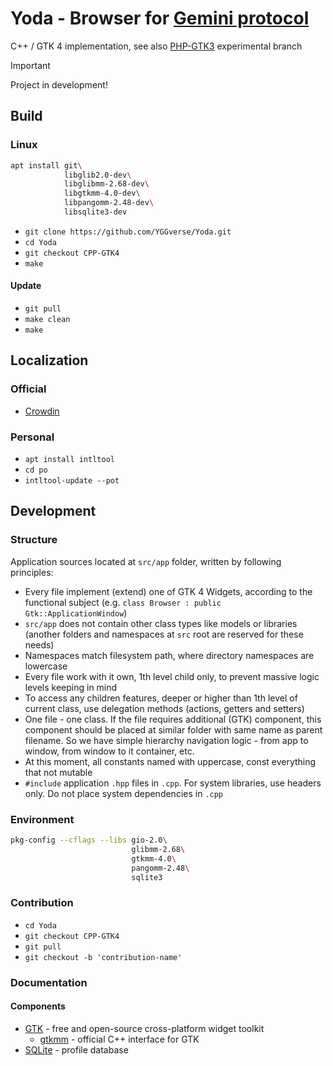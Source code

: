 # Yoda - Browser for [Gemini protocol](https://geminiprotocol.net)

C++ / GTK 4 implementation, see also [PHP-GTK3](https://github.com/YGGverse/Yoda/tree/PHP-GTK3) experimental branch

> [!IMPORTANT]
> Project in development!
>

## Build

### Linux

``` bash
apt install git\
            libglib2.0-dev\
            libglibmm-2.68-dev\
            libgtkmm-4.0-dev\
            libpangomm-2.48-dev\
            libsqlite3-dev
```

* `git clone https://github.com/YGGverse/Yoda.git`
* `cd Yoda`
* `git checkout CPP-GTK4`
* `make`

#### Update

* `git pull`
* `make clean`
* `make`

## Localization

### Official

 * [Crowdin](https://crowdin.com/project/yoda-browser)

### Personal

* `apt install intltool`
* `cd po`
* `intltool-update --pot`

## Development

### Structure

Application sources located at `src/app` folder, written by following principles:

* Every file implement (extend) one of GTK 4 Widgets, according to the functional subject (e.g. `class Browser : public Gtk::ApplicationWindow`)
* `src/app` does not contain other class types like models or libraries (another folders and namespaces at `src` root are reserved for these needs)
* Namespaces match filesystem path, where directory namespaces are lowercase
* Every file work with it own, 1th level child only, to prevent massive logic levels keeping in mind
* To access any children features, deeper or higher than 1th level of current class, use delegation methods (actions, getters and setters)
* One file - one class. If the file requires additional (GTK) component, this component should be placed at similar folder with same name as parent filename. So we have simple hierarchy navigation logic - from app to window, from window to it container, etc.
* At this moment, all constants named with uppercase, const everything that not mutable
* `#include` application `.hpp` files in `.cpp`. For system libraries, use headers only. Do not place system dependencies in `.cpp`

### Environment

``` bash
pkg-config --cflags --libs gio-2.0\
                           glibmm-2.68\
                           gtkmm-4.0\
                           pangomm-2.48\
                           sqlite3
```

### Contribution

* `cd Yoda`
* `git checkout CPP-GTK4`
* `git pull`
* `git checkout -b 'contribution-name'`

### Documentation

#### Components

* [GTK](https://gtk.org) - free and open-source cross-platform widget toolkit
  * [gtkmm](https://gtkmm.org) - official C++ interface for GTK
* [SQLite](https://sqlite.org) - profile database